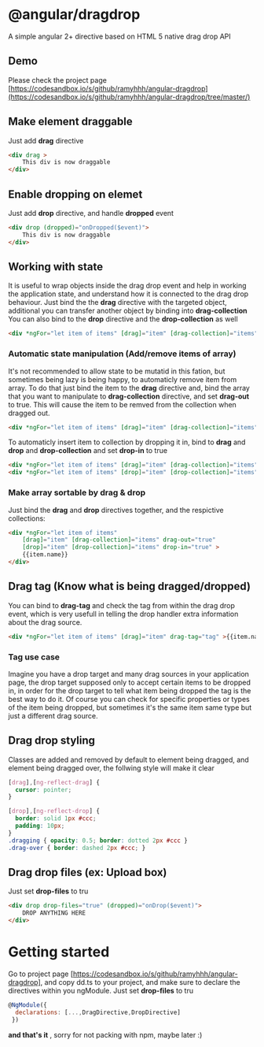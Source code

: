 # @angular/dragdrop
A simple angular 2+ directive based on HTML 5 native drag drop API
## Demo
Please check the project page
[https://codesandbox.io/s/github/ramyhhh/angular-dragdrop](https://codesandbox.io/s/github/ramyhhh/angular-dragdrop/tree/master/)

## Make element draggable
Just add **drag** directive
```html
<div drag >
	This div is now draggable
</div>
```
## Enable dropping on elemet 
Just add **drop** directive, and handle **dropped** event
```html
<div drop (dropped)="onDropped($event)">
	This div is now draggable
</div>
```
## Working with state
It is useful to wrap objects inside the drag drop event and help in working the application state, and understand how it is connected to the drag drop behaviour.
Just bind the the **drag** directive with the targeted object, additional you can transfer another object by binding into **drag-collection** 
You can also bind to the **drop** directive and the **drop-collection** as well
```html
<div *ngFor="let item of items" [drag]="item" [drag-collection]="items" >{{item.name}}</div>
```
### Automatic state manipulation (Add/remove items of array)
It's not recommended to allow state to be mutatid in this fation, but sometimes being lazy is being happy, to automaticly remove item from array. To do that just bind the item to the **drag** directive and, bind the array that you want to manipulate to **drag-collection** directive, and set **drag-out** to true. This will cause the item to be remved from the collection when dragged out.
```html
<div *ngFor="let item of items" [drag]="item" [drag-collection]="items" drag-out="true" >{{item.name}}</div>
```
To automaticly insert item to collection by dropping it in, bind to **drag** and **drop** and **drop-collection** and set **drop-in** to true
```html
<div *ngFor="let item of items" [drag]="item" [drag-collection]="items" drag-out="true" >{{item.name}}</div>
<div *ngFor="let item of items" [drop]="item" [drop-collection]="items" drop-in="true" >{{item.name}}</div>
```
### Make array sortable by drag & drop
Just bind the **drag** and **drop** directives together, and the respictive collections:
```html
<div *ngFor="let item of items" 
	[drag]="item" [drag-collection]="items" drag-out="true" 
	[drop]="item" [drop-collection]="items" drop-in="true" >
	{{item.name}}
</div>
```
## Drag tag (Know what is being dragged/dropped)
You can bind to **drag-tag** and check the tag from within the drag drop event, which is very usefull in telling the drop handler extra information about the drag source.
```html
<div *ngFor="let item of items" [drag]="item" drag-tag="tag" >{{item.name}}</div>
```
### Tag use case
Imagine you have a drop target and many drag sources in your application page, the drop target supposed only to accept certain items to be dropped in, in order for the drop target to tell what item being dropped the tag is the best way to do it. Of course you can check for specific properties or types of the item being dropped, but sometimes it's the same item same type but just a different drag source.

## Drag drop styling
Classes are added and removed by default to element being dragged, and element being dragged over, the follwing style will make it clear
```css
[drag],[ng-reflect-drag] {
  cursor: pointer;
}

[drop],[ng-reflect-drop] {
  border: solid 1px #ccc;
  padding: 10px;
}
.dragging { opacity: 0.5; border: dotted 2px #ccc }
.drag-over { border: dashed 2px #ccc; }
```
## Drag drop files (ex: Upload box)
Just set **drop-files** to tru
```html
<div drop drop-files="true" (dropped)="onDrop($event)">
	DROP ANYTHING HERE
</div>
```
# Getting started
Go to project page [https://codesandbox.io/s/github/ramyhhh/angular-dragdrop], and copy dd.ts to your project, and make sure to declare the directives within you ngModule.
Just set **drop-files** to tru
```js
@NgModule({
  declarations: [...,DragDirective,DropDirective]
 })
```
**and that's it** , sorry for not packing with npm, maybe later :)
